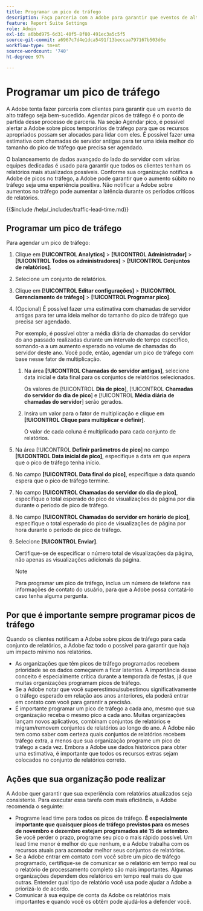 ```yaml
---
title: Programar um pico de tráfego
description: Faça parceria com a Adobe para garantir que eventos de alto tráfego não tenham latência.
feature: Report Suite Settings
role: Admin
exl-id: a6bbd975-6d31-40f5-8f80-491ec3a5c5f5
source-git-commit: a6967c7d4e1dca5491f13beccaa797167b503d6e
workflow-type: tm+mt
source-wordcount: '740'
ht-degree: 97%

---
```


# Programar um pico de tráfego

A Adobe tenta fazer parceria com clientes para garantir que um evento de alto tráfego seja bem-sucedido. Agendar picos de tráfego é o ponto de partida desse processo de parceria. Na seção Agendar pico, é possível alertar a Adobe sobre picos temporários de tráfego para que os recursos apropriados possam ser alocados para lidar com eles. É possível fazer uma estimativa com chamadas de servidor antigas para ter uma ideia melhor do tamanho do pico de tráfego que precisa ser agendado.

O balanceamento de dados avançado do lado do servidor com várias equipes dedicadas é usado para garantir que todos os clientes tenham os relatórios mais atualizados possíveis. Conforme sua organização notifica a Adobe de picos no tráfego, a Adobe pode garantir que o aumento súbito no tráfego seja uma experiência positiva. Não notificar a Adobe sobre aumentos no tráfego pode aumentar a latência durante os períodos críticos de relatórios.

{{$include /help/_includes/traffic-lead-time.md}}

## Programar um pico de tráfego

Para agendar um pico de tráfego:

1. Clique em **[!UICONTROL Analytics]** > **[!UICONTROL Administrador]** > **[!UICONTROL Todos os administradores]** > **[!UICONTROL Conjuntos de relatórios]**.
1. Selecione um conjunto de relatórios.
1. Clique em **[!UICONTROL Editar configurações]** > **[!UICONTROL Gerenciamento de tráfego]** > **[!UICONTROL Programar pico]**.
1. (Opcional) É possível fazer uma estimativa com chamadas de servidor antigas para ter uma ideia melhor do tamanho do pico de tráfego que precisa ser agendado.

   Por exemplo, é possível obter a média diária de chamadas do servidor do ano passado realizadas durante um intervalo de tempo específico, somando-a a um aumento esperado no volume de chamadas do servidor deste ano. Você pode, então, agendar um pico de tráfego com base nesse fator de multiplicação.

   1. Na área **[!UICONTROL Chamadas do servidor antigas]**, selecione data inicial e data final para os conjuntos de relatórios selecionados.

      Os valores de [!UICONTROL **Dia de pico**], [!UICONTROL **Chamadas do servidor do dia de pico**] e [!UICONTROL **Média diária de chamadas do servidor**] serão gerados.

   1. Insira um valor para o fator de multiplicação e clique em **[!UICONTROL Clique para multiplicar e definir]**.

      O valor de cada coluna é multiplicado para cada conjunto de relatórios.
1. Na área [!UICONTROL **Definir parâmetros de pico**] no campo **[!UICONTROL Data inicial de pico]**, especifique a data em que espera que o pico de tráfego tenha início.
1. No campo **[!UICONTROL Data final do pico]**, especifique a data quando espera que o pico de tráfego termine.
1. No campo **[!UICONTROL Chamadas do servidor do dia de pico]**, especifique o total esperado do pico de visualizações de página por dia durante o período de pico de tráfego.
1. No campo **[!UICONTROL Chamadas do servidor em horário de pico]**, especifique o total esperado do pico de visualizações de página por hora durante o período de pico de tráfego.
1. Selecione **[!UICONTROL Enviar]**.

   Certifique-se de especificar o número total de visualizações da página, não apenas as visualizações adicionais da página.

   >[!NOTE]
   >
   >Para programar um pico de tráfego, inclua um número de telefone nas informações de contato do usuário, para que a Adobe possa contatá-lo caso tenha alguma pergunta.

## Por que é importante sempre programar picos de tráfego

Quando os clientes notificam a Adobe sobre picos de tráfego para cada conjunto de relatórios, a Adobe faz todo o possível para garantir que haja um impacto mínimo nos relatórios.

* As organizações que têm picos de tráfego programados recebem prioridade se os dados começarem a ficar latentes. A importância desse conceito é especialmente crítica durante a temporada de festas, já que muitas organizações programam picos de tráfego.
* Se a Adobe notar que você superestimou/subestimou significativamente o tráfego esperado em relação aos anos anteriores, ela poderá entrar em contato com você para garantir a precisão.
* É importante programar um pico de tráfego a cada ano, mesmo que sua organização receba o mesmo pico a cada ano. Muitas organizações lançam novos aplicativos, combinam conjuntos de relatórios e migram/removem conjuntos de relatórios ao longo do ano. A Adobe não tem como saber com certeza quais conjuntos de relatórios recebem tráfego extra, a menos que sua organização programe um pico de tráfego a cada vez. Embora a Adobe use dados históricos para obter uma estimativa, é importante que todos os recursos extras sejam colocados no conjunto de relatórios correto.

## Ações que sua organização pode realizar

A Adobe quer garantir que sua experiência com relatórios atualizados seja consistente. Para executar essa tarefa com mais eficiência, a Adobe recomenda o seguinte:

* Programe lead time para todos os picos de tráfego. **É especialmente importante que quaisquer picos de tráfego previstos para os meses de novembro e dezembro estejam programados até 15 de setembro**. Se você perder o prazo, programe seu pico o mais rápido possível. Um lead time menor é melhor do que nenhum, e a Adobe trabalha com os recursos atuais para acomodar melhor seus conjuntos de relatórios.
* Se a Adobe entrar em contato com você sobre um pico de tráfego programado, certifique-se de comunicar se o relatório em tempo real ou o relatório de processamento completo são mais importantes. Algumas organizações dependem dos relatórios em tempo real mais do que outras. Entender qual tipo de relatório você usa pode ajudar a Adobe a priorizá-lo de acordo.
* Comunicar à sua equipe de conta da Adobe os relatórios mais importantes e quando você os obtêm pode ajudá-los a defender você.
